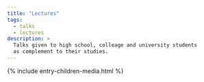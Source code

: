 ```yaml
---
title: "Lectures"
tags:
  - talks
  - lectures
description: > 
  Talks given to high school, colleage and university students 
  as complement to their studies.
---
```


{% include entry-children-media.html %}

